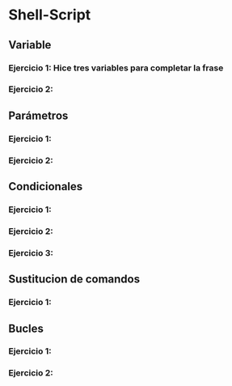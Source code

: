 # Shell-Script
## Variable
### Ejercicio 1: Hice tres variables para completar la frase
### Ejercicio 2:

## Parámetros
### Ejercicio 1:
### Ejercicio 2:

## Condicionales
### Ejercicio 1:
### Ejercicio 2:
### Ejercicio 3:

## Sustitucion de comandos
### Ejercicio 1:

## Bucles
### Ejercicio 1:
### Ejercicio 2:
